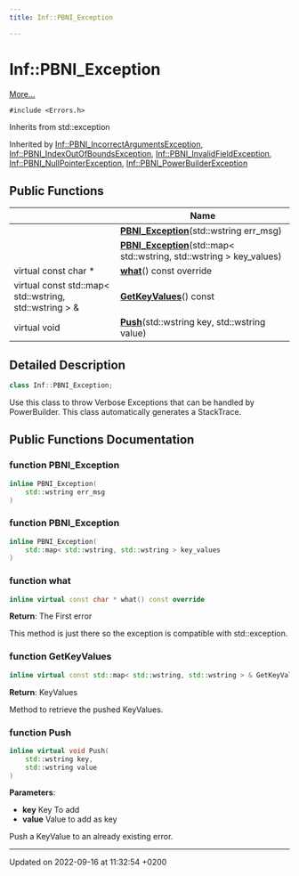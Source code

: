 ```yaml
---
title: Inf::PBNI_Exception

---
```


# Inf::PBNI_Exception



 [More...](#detailed-description)


`#include <Errors.h>`

Inherits from std::exception

Inherited by [Inf::PBNI_IncorrectArgumentsException](/docs/doxygen/Classes/classInf_1_1PBNI__IncorrectArgumentsException.md), [Inf::PBNI_IndexOutOfBoundsException](/docs/doxygen/Classes/classInf_1_1PBNI__IndexOutOfBoundsException.md), [Inf::PBNI_InvalidFieldException](/docs/doxygen/Classes/classInf_1_1PBNI__InvalidFieldException.md), [Inf::PBNI_NullPointerException](/docs/doxygen/Classes/classInf_1_1PBNI__NullPointerException.md), [Inf::PBNI_PowerBuilderException](/docs/doxygen/Classes/classInf_1_1PBNI__PowerBuilderException.md)

## Public Functions

|                | Name           |
| -------------- | -------------- |
| | **[PBNI_Exception](/docs/doxygen/Classes/classInf_1_1PBNI__Exception.md#function-pbni-exception)**(std::wstring err_msg) |
| | **[PBNI_Exception](/docs/doxygen/Classes/classInf_1_1PBNI__Exception.md#function-pbni-exception)**(std::map< std::wstring, std::wstring > key_values) |
| virtual const char * | **[what](/docs/doxygen/Classes/classInf_1_1PBNI__Exception.md#function-what)**() const override |
| virtual const std::map< std::wstring, std::wstring > & | **[GetKeyValues](/docs/doxygen/Classes/classInf_1_1PBNI__Exception.md#function-getkeyvalues)**() const |
| virtual void | **[Push](/docs/doxygen/Classes/classInf_1_1PBNI__Exception.md#function-push)**(std::wstring key, std::wstring value) |

## Detailed Description

```cpp
class Inf::PBNI_Exception;
```


Use this class to throw Verbose Exceptions that can be handled by PowerBuilder. This class automatically generates a StackTrace. 

## Public Functions Documentation

### function PBNI_Exception

```cpp
inline PBNI_Exception(
    std::wstring err_msg
)
```


### function PBNI_Exception

```cpp
inline PBNI_Exception(
    std::map< std::wstring, std::wstring > key_values
)
```


### function what

```cpp
inline virtual const char * what() const override
```


**Return**: The First error 

This method is just there so the exception is compatible with std::exception.


### function GetKeyValues

```cpp
inline virtual const std::map< std::wstring, std::wstring > & GetKeyValues() const
```


**Return**: KeyValues 

Method to retrieve the pushed KeyValues.


### function Push

```cpp
inline virtual void Push(
    std::wstring key,
    std::wstring value
)
```


**Parameters**: 

  * **key** Key To add 
  * **value** Value to add as key 


Push a KeyValue to an already existing error.


-------------------------------

Updated on 2022-09-16 at 11:32:54 +0200